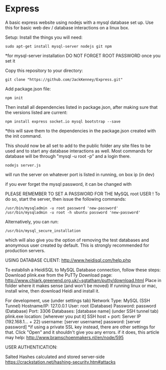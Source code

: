 # Express
A basic express website using nodejs with a mysql database set up.
Use this for basic web dev / database interactions on a linux box.

Setup:
Install the things you will need:

    sudo apt-get install mysql-server nodejs git npm 
  *for mysql-server installation DO NOT FORGET ROOT PASSWORD once you set it

Copy this repository to your directory:

    git clone "https://github.com/JackKenney/Express.git"

Add package.json file:

    npm init

Then install all dependencies listed in package.json, 
after making sure that the versions listed are current:

    npm install express socket.io mysql bootstrap --save 
  *this will save them to the dependencies in the package.json created with the init command.

This should now be all set to add to the public folder any site files to be used and to start any database interactions as well. Most commands for database will be through "mysql -u root -p" and a login there. 

    nodejs server.js 
will run the server on whatever port is listed in running, on box ip (in dev)

if you ever forget the mysql password, it can be changed with 

PLEASE REMEMBER TO SET A PASSWORD FOR THE MySQL root USER !
To do so, start the server, then issue the following commands:

    /usr/bin/mysqladmin -u root password 'new-password'
    /usr/bin/mysqladmin -u root -h ubuntu password 'new-password'
Alternatively, you can run:

    /usr/bin/mysql_secure_installation
which will also give you the option of removing the test databases and anonymous user created by default. 
This is strongly recommended for production servers.

USING DATABASE CLIENT:
http://www.heidisql.com/help.php

To establish a HeidiSQL to MySQL Database connection, follow these steps:
Download plink.exe from the PuTTy Download page: http://www.chiark.greenend.org.uk/~sgtatham/putty/download.html
Place in folder where it makes sense (and won't be moved)
If running linux or mac, install wine, then download Heidi and install it.

For development, use 
(under settings tab)
    Network Type:  MySQL (SSH Tunnel)
    Hostname/IP:  127.0.0.1
    User: root (Database)
    Password: password (Database)
    Port: 3306
    Databases: [database name]
(under SSH tunnel tab)
    plink.exe location: [wherever you put it]
    SSH host + port: Server IP (192.168.1... + 22)
    username: [server username]
    password: [server password]
*if using a private SSL key instead, there are other settings for that.
Click "Open" and it shouldn't give you any errors.
    if it does, this article may help: http://www.bramschoenmakers.nl/en/node/595

USER AUTHENTICATION:

Salted Hashes calculated and stored server-side
https://crackstation.net/hashing-security.htm#attacks

